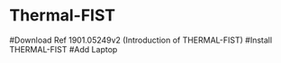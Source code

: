 # Thermal-FIST

#Download Ref 1901.05249v2 (Introduction of THERMAL-FIST)
#Install THERMAL-FIST
#Add Laptop
